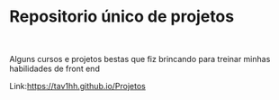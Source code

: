 <h1>Repositorio único de projetos</h1> </br>
<p>Alguns cursos e projetos bestas que fiz brincando para treinar minhas habilidades de front end</p>

Link:https://tav1hh.github.io/Projetos
